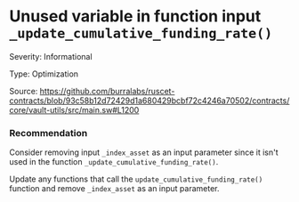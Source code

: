 # Unused variable in function input `_update_cumulative_funding_rate()`

Severity: Informational

Type: Optimization

Source: https://github.com/burralabs/ruscet-contracts/blob/93c58b12d72429d1a680429bcbf72c4246a70502/contracts/core/vault-utils/src/main.sw#L1200

### Recommendation
Consider removing input `_index_asset` as an input parameter since it isn't used in the function `_update_cumulative_funding_rate()`. 

Update any functions that call the `update_cumulative_funding_rate()` function and remove `_index_asset` as an input parameter.

